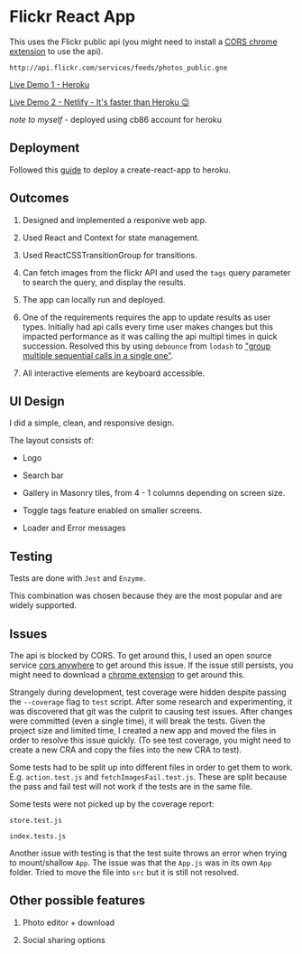 # Flickr React App

This uses the Flickr public api (you might need to install a [CORS chrome extension](https://chrome.google.com/webstore/detail/allow-cors-access-control/lhobafahddgcelffkeicbaginigeejlf) to use the api).

```
http://api.flickr.com/services/feeds/photos_public.gne
```

[Live Demo 1 - Heroku](https://her-om-flkr.herokuapp.com/)

[Live Demo 2 - Netlify - It's faster than Heroku 😉](https://flickr-react-app.netlify.app/)

*note to myself* - deployed using cb86 account for heroku

## Deployment

Followed this [guide](https://github.com/mars/create-react-app-buildpack) to deploy a create-react-app to heroku.

## Outcomes

1. Designed and implemented a responive web app.

2. Used React and Context for state management.

3. Used ReactCSSTransitionGroup for transitions.

4. Can fetch images from the flickr API and used the `tags` query parameter to search the query, and display the results.

5. The app can locally run and deployed.

6. One of the requirements requires the app to update results as user types. Initially had api calls every time user makes changes but this impacted performance as it was calling the api multipl times in quick succession. Resolved this by using `debounce` from `lodash` to ["group multiple sequential calls in a single one"](https://css-tricks.com/debouncing-throttling-explained-examples/).

7. All interactive elements are keyboard accessible.

## UI Design

I did a simple, clean, and responsive design.

The layout consists of:

- Logo

- Search bar

- Gallery in Masonry tiles, from 4 - 1 columns depending on screen size.

- Toggle tags feature enabled on smaller screens.

- Loader and Error messages

## Testing

Tests are done with `Jest` and `Enzyme`.

This combination was chosen because they are the most popular and are widely supported.

## Issues

The api is blocked by CORS. To get around this, I used an open source service [cors anywhere](https://flickr-react-app.netlify.app/) to get around this issue. If the issue still persists, you might need to download a [chrome extension](https://chrome.google.com/webstore/detail/allow-cors-access-control/lhobafahddgcelffkeicbaginigeejlf) to get around this.

Strangely during development, test coverage were hidden despite passing the `--coverage` flag to `test` script. After some research and experimenting, it was discovered that git was the culprit to causing test issues. After changes were committed (even a single time), it will break the tests. Given the project size and limited time, I created a new app and moved the files in order to resolve this issue quickly. (To see test coverage, you might need to create a new CRA and copy the files into the new CRA to test).

Some tests had to be split up into different files in order to get them to work. E.g. `action.test.js` and `fetchImagesFail.test.js`. These are split because the pass and fail test will not work if the tests are in the same file.

Some tests were not picked up by the coverage report: 
```
store.test.js

index.tests.js
```

Another issue with testing is that the test suite throws an error when trying to mount/shallow `App`. The issue was that the `App.js` was in its own `App` folder. Tried to move the file into `src` but it is still not resolved.

## Other possible features

1. Photo editor + download

2. Social sharing options
